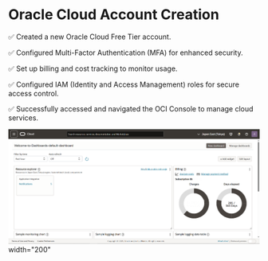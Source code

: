 # Oracle Cloud Account Creation

✅ Created a new Oracle Cloud Free Tier account.

✅ Configured Multi-Factor Authentication (MFA) for enhanced security.

✅ Set up billing and cost tracking to monitor usage.

✅ Configured IAM (Identity and Access Management) roles for secure access control.

✅ Successfully accessed and navigated the OCI Console to manage cloud services.

![Alt Text](image.png) width="200"
